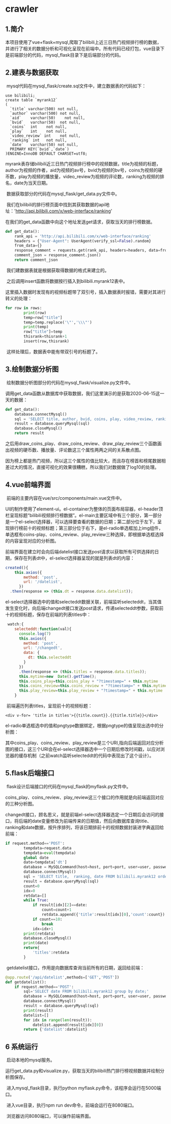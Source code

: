 # crawler
## 1.简介

​	本项目使用了vue+flask+mysql,爬取了bilibili上近三日热门视频排行榜的数据，并进行了相关的数据分析和可视化呈现在前端中。所有代码已经打包，vue目录下是前端部分的代码，mysql_flask目录下是后端部分的代码。

## 2.建表与数据获取

​	mysql代码在mysql_flask/create.sql文件中，建立数据表的代码如下：

```mysql
use bilibili;
create table `myrank12`
(
  `title` varchar(500) not null,
  `author` varchar(500) not null,
  `aid`    varchar(50)    not null,
  `bvid`   varchar(50)  not null,
  `coins`  int    not null,
  `play`   int    not null,
  `video_review` int    not null,
  `ranking` int   not null,
  `date`   varchar(50) not null,
  PRIMARY KEY(`bvid`,`date`)
)ENGINE=InnoDB DEFAULT CHARSET=utf8;
```

​	  myrank表存储bilibili近三日热门视频排行榜中的视频数据，title为视频的标题，author为视频的作者，aid为视频的av号，bvid为视频的bv号，coins为视频的硬币数，play为视频的播放量，video_review为视频的评论数，ranking为视频的排名，date为当天日期。

​	数据获取部分的代码在mysql_flask/get_data.py文件中。

​        我们在bilibili的排行榜页面中找到其获取数据的api地址：'http://api.bilibili.com/x/web-interface/ranking'

​	在我们的get_data函数中向这个地址发送get请求，获取当天的排行榜数据。

```python
def get_data():
    rank_api = 'http://api.bilibili.com/x/web-interface/ranking'
    headers = {"User-Agent": UserAgent(verify_ssl=False).random}
    from_data={}
    response_comment = requests.get(rank_api, headers=headers, data=from_data)
    comment_json = response_comment.json()
    return comment_json
```

​         我们建数据表就是根据获取得数据的格式来建立的。

​          之后调用insert函数将数据按行插入到bilibili.myrank12表中。

​         这里插入数据时发现有的视频标题带了双引号，插入数据表时报错，需要对其进行转义的处理：

```python
for row in rows:
        print(row)
        temp=row["title"]
        temp=temp.replace('\"','\\\"')
        print(temp)
        row["title"]=temp
        thisrank=thisrank+1
        insert(row,thisrank)
```

​	这样处理后，数据表中能有带双引号的标题了。

## 3.绘制数据分析图

​	绘制数据分析图部分的代码在mysql_flask/visualize.py文件中。

​	调用get_data函数从数据库中获取数据，我们这里演示的是获取2020-06-15这一天的数据：

```python
def get_data():
    database.connectMysql()
    sql = 'SELECT title, author, bvid, coins, play, video_review, ranking, date FROM bilibili.myrank12 where date="2020-06-15";'
    result = database.queryMysql(sql)
    database.closeMysql()
    return result
```

​	 之后用draw_coins_play、draw_coins_review、draw_play_review三个函数画出视频的硬币数、播放量、评论数这三个属性两两之间的关系散点图。

​	因为榜上都是热门视频，所以这三个属性的值比较大，而且存在榜首和榜尾数据相差过大的情况，直接可视化的效果很糟糕，所以我们对数据做了log10的处理。

## 4.vue前端界面

​	前端的主要内容在vue/src/components/main.vue文件中。

​	UI的制作使用了element-ui。el-container为整体的页面布局容器，el-header顶栏呈现标题“bilibili视频排行榜数据”。el-main主要区域中有三个部分，第一部分是一个el-select选择器，可以选择要查看的数据的日期；第二部分位于左下，呈现排行榜前十的视频标题；第三部分位于右下，是el-radio单选框加上img组件，单选框有coins-play、coins_review、play_review三种选择，即根据单选框选择的内容呈现对应的分析图。

​	前端界面在建立时会向后端datelist接口发送post请求以获取所有可供选择的日期，保存在列表dt中，el-select选择器呈现的就是列表dt的内容：

```javascript
created(){
    this.axios({
        method: 'post',
        url: '/datelist',
      })
  .then(response => (this.dt = response.data.datelist));  
```

​	el-select选择器选中的值和selecteddt数据关联，前端监听selecteddt，当其值发生变化时，向后端changedt接口发送post请求，传递selecteddt参数，获取前十的视频标题，保存在前端的列表titles中：

```javascript
 watch:{
    selecteddt:function(val){
      console.log(7)
      this.axios({
        method: 'post',
        url: '/changedt',
        data: {
          dt: this.selecteddt
        }
      })
      .then(response => (this.titles = response.data.titles));
      this.mytime=new  Date().getTime();
      this.coins_play=this.coins_play + "?timestamp=" + this.mytime
      this.coins_review=this.coins_review + "?timestamp=" + this.mytime
      this.play_review=this.play_review + "?timestamp=" + this.mytime
    }
```

​	前端遍历列表titles，呈现前十的视频标题：

```vue
<div v-for= 'title in titles'>{{title.count}}.{{title.title}}</div>
```

​	el-radio单选框选中的值和pngtype数据绑定，根据pngtype的值呈现出选中的分析图：

​	其中coins_play、coins_review、play_review是三个URI,指向后端返回对应分析图的接口，这三个URI会在el-select选择器选中一个日期后修改时间戳，以应对浏览器的缓存机制（之前watch监听selecteddt的代码中表现出了这个设计）。

## 5.flask后端接口

​	flask设计后端接口的代码在mysql_flask的myflask.py文件中。

​	coins_play、coins_review、play_review这三个接口的作用就是向前端返回对应的三种分析图。

​	changedt接口，顾名思义，就是前端el-select选择器选定一个日期后会访问的接口，将后端的date变量修改为前端传来的日期值，然后向数据库查询title、ranking和date数据，按升序排列，将该日期排前十的视频数据封装进字典返回给前端：

```python
if request.method=='POST':       
    	tempdata=request.data
        tempdata=eval(tempdata)
        global date
        date=tempdata['dt']
        database = MySQLCommand(host=host, port=port, user=user, passwd=passwd, db=db, charset=charset)
        database.connectMysql()
        sql = 'SELECT title,  ranking, date FROM bilibili.myrank12 order by ranking asc;'
        result = database.queryMysql(sql)
        count=0
        idx=0
        retdata=[]
        while True:
            if result[idx][2]==date:
                count=count+1
                retdata.append({'title':result[idx][0],'count':count})
            if count==10:
                break
            idx=idx+1
        print(retdata)
        database.closeMysql()
        print(date)
        return{
            'titles':retdata
        }
```

​	getdatelist接口，作用是向数据库查询当前所有的日期，返回给前端：

```python
@app.route('/api/datelist',methods=['GET','POST'])
def getdatelist():
    if request.method=='POST':
        sql='SELECT date FROM bilibili.myrank12 group by date;'
        database = MySQLCommand(host=host, port=port, user=user, passwd=passwd, db=db, charset=charset)
        database.connectMysql()
        result = database.queryMysql(sql)
        print(result)
        datelist=[]
        for idx in range(len(result)):
            datelist.append(result[idx][0])
        return {'datelist':datelist}
```



## 6 系统运行

​	启动本地的mysql服务。

​	运行get_data.py和visualize.py，获取当天的bilibili热门排行榜视频数据并绘制分析图保存。

​	进入mysql_flask目录，执行python myflask.py命令，该程序会运行在5000端口。

​	进入vue目录，执行npm run dev命令，前端会运行在8080端口。

​	浏览器访问8080端口，可以操作前端界面。
